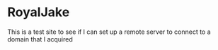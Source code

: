 # RoyalJake
This is a test site to see if I can set up a remote server to connect to a domain that I acquired
